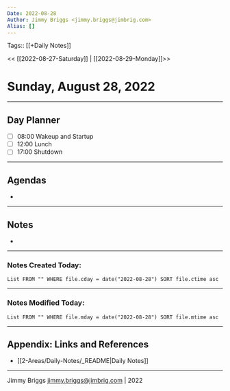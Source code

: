 ```yaml
---
Date: 2022-08-28
Author: Jimmy Briggs <jimmy.briggs@jimbrig.com>
Alias: []
---
```

Tags:: [[+Daily Notes]]

<< [[2022-08-27-Saturday]] | [[2022-08-29-Monday]]>>

# Sunday, August 28, 2022

---
## Day Planner

- [ ] 08:00 Wakeup and Startup
- [ ] 12:00 Lunch
- [ ] 17:00 Shutdown

---
## Agendas
-

---
## Notes
-

---
### Notes Created Today:

```dataview
List FROM "" WHERE file.cday = date("2022-08-28") SORT file.ctime asc
```

---
### Notes Modified Today:

```dataview
List FROM "" WHERE file.mday = date("2022-08-28") SORT file.mtime asc
```

***

## Appendix: Links and References

- [[2-Areas/Daily-Notes/_README|Daily Notes]]

***

Jimmy Briggs <jimmy.briggs@jimbrig.com> | 2022
